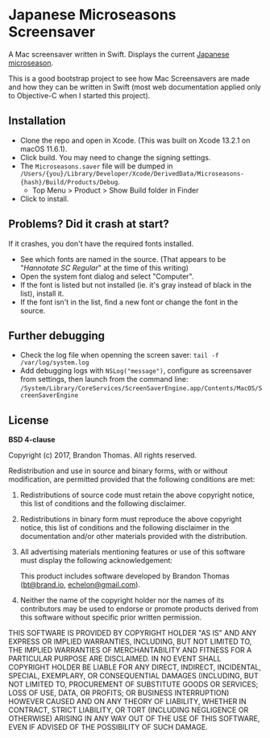 Japanese Microseasons Screensaver
=================================
A Mac screensaver written in Swift. Displays the current
[Japanese microseason](http://www.nippon.com/en/features/h00124/).

This is a good bootstrap project to see how Mac Screensavers are made
and how they can be written in Swift (most web documentation applied
only to Objective-C when I started this project).

Installation
------------
- Clone the repo and open in Xcode. (This was built on Xcode 13.2.1 on
  macOS 11.6.1).
- Click build. You may need to change the signing settings.
- The `Microseasons.saver` file will be dumped in
  `/Users/{you}/Library/Developer/Xcode/DerivedData/Microseasons-{hash}/Build/Products/Debug`.
  - Top Menu > Product > Show Build folder in Finder
- Click to install.


Problems? Did it crash at start?
--------------------------------
If it crashes, you don't have the required fonts installed.

- See which fonts are named in the source. (That appears to be 
  "*Hannotate SC Regular*" at the time of this writing)
- Open the system font dialog and select "Computer".
- If the font is listed but not installed (ie. it's gray instead of black
  in the list), install it.
- If the font isn't in the list, find a new font or change the font in
  the source.

Further debugging
-----------------
- Check the log file when openning the screen saver:
  `tail -f /var/log/system.log`
- Add debugging logs with `NSLog("message")`, configure as screensaver from settings,
  then launch from the command line:
  `/System/Library/CoreServices/ScreenSaverEngine.app/Contents/MacOS/ScreenSaverEngine`

License
-------
**BSD 4-clause**

Copyright (c) 2017, Brandon Thomas. All rights reserved.

Redistribution and use in source and binary forms, with or without
modification, are permitted provided that the following conditions are
met:

1. Redistributions of source code must retain the above copyright
   notice, this list of conditions and the following disclaimer.

2. Redistributions in binary form must reproduce the above copyright
   notice, this list of conditions and the following disclaimer in the
   documentation and/or other materials provided with the distribution.

3. All advertising materials mentioning features or use of this software
   must display the following acknowledgement:

   This product includes software developed by Brandon Thomas
   (bt@brand.io, echelon@gmail.com).

4. Neither the name of the copyright holder nor the names of its
   contributors may be used to endorse or promote products derived from
   this software without specific prior written permission.

THIS SOFTWARE IS PROVIDED BY COPYRIGHT HOLDER "AS IS" AND ANY EXPRESS OR
IMPLIED WARRANTIES, INCLUDING, BUT NOT LIMITED TO, THE IMPLIED
WARRANTIES OF MERCHANTABILITY AND FITNESS FOR A PARTICULAR PURPOSE ARE
DISCLAIMED. IN NO EVENT SHALL COPYRIGHT HOLDER BE LIABLE FOR ANY DIRECT,
INDIRECT, INCIDENTAL, SPECIAL, EXEMPLARY, OR CONSEQUENTIAL DAMAGES
(INCLUDING, BUT NOT LIMITED TO, PROCUREMENT OF SUBSTITUTE GOODS OR
SERVICES; LOSS OF USE, DATA, OR PROFITS; OR BUSINESS INTERRUPTION)
HOWEVER CAUSED AND ON ANY THEORY OF LIABILITY, WHETHER IN CONTRACT,
STRICT LIABILITY, OR TORT (INCLUDING NEGLIGENCE OR OTHERWISE) ARISING IN
ANY WAY OUT OF THE USE OF THIS SOFTWARE, EVEN IF ADVISED OF THE
POSSIBILITY OF SUCH DAMAGE.
